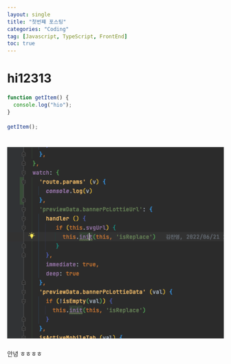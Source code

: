 ```yaml
---
layout: single
title: "첫번쨰 포스팅"
categories: "Coding"
tag: [Javascript, TypeScript, FrontEnd]
toc: true
---
```


# hi12313

 
```js
function getItem() {
  console.log("hio");
}

getItem();
```

![code](../images//2022-07-13-first/code.png)
=======
안녕 ㅎㅎㅎㅎ
 
